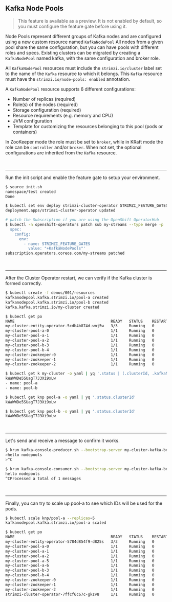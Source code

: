 ## Kafka Node Pools

> This feature is available as a preview.
> It is not enabled by default, so you must configure the feature gate before using it.

Node Pools represent different groups of Kafka nodes and are configured using a new custom resource named `KafkaNodePool`
All nodes from a given pool share the same configuration, but you can have pools with different roles and specs.
Existing clusters can be migrated by creating a `KafkaNodePool` named kafka, with the same configuration and broker role.

All `KafkaNodePool` resources must include the `strimzi.io/cluster` label set to the name of the `Kafka` resource to which it belongs.
This `Kafka` resource must have the `strimzi.io/node-pools: enabled` annotation.

A `KafkaNodePool` resource supports 6 different configurations:

- Number of replicas (required)
- Role(s) of the nodes (required)
- Storage configuration (required)
- Resource requirements (e.g. memory and CPU)
- JVM configuration
- Template for customizing the resources belonging to this pool (pods or containers)

In ZooKeeper mode the role must be set to `broker`, while in KRaft mode the role can be `controller` and/or `broker`.
When not set, the optional configurations are inherited from the `Kafka` resource.

<br>

---
Run the init script and enable the feature gate to setup your environment.

```sh
$ source init.sh
namespace/test created
Done

$ kubectl set env deploy strimzi-cluster-operator STRIMZI_FEATURE_GATES="+KafkaNodePools"
deployment.apps/strimzi-cluster-operator updated

# patch the Subscription if you are using the OpenShift OperatorHub
$ kubectl -n openshift-operators patch sub my-streams --type merge -p '
  spec:
    config:
      env:
        - name: STRIMZI_FEATURE_GATES
          value: "+KafkaNodePools"'
subscription.operators.coreos.com/my-streams patched
```

<br>

---
After the Cluster Operator restart, we can verify if the Kafka cluster is formed correctly.

```sh
$ kubectl create -f demos/001/resources
kafkanodepool.kafka.strimzi.io/pool-a created
kafkanodepool.kafka.strimzi.io/pool-b created
kafka.kafka.strimzi.io/my-cluster created

$ kubectl get po
NAME                                          READY   STATUS    RESTARTS   AGE
my-cluster-entity-operator-5cdb4b874d-wnj5w   3/3     Running   0          115s
my-cluster-pool-a-0                           1/1     Running   0          2m31s
my-cluster-pool-a-1                           1/1     Running   0          2m31s
my-cluster-pool-a-2                           1/1     Running   0          2m31s
my-cluster-pool-b-3                           1/1     Running   0          2m31s
my-cluster-pool-b-4                           1/1     Running   0          2m31s
my-cluster-zookeeper-0                        1/1     Running   0          3m9s
my-cluster-zookeeper-1                        1/1     Running   0          3m9s
my-cluster-zookeeper-2                        1/1     Running   0          3m9s

$ kubectl get k my-cluster -o yaml | yq '.status | (.clusterId, .kafkaNodePools)'
kWaWWDe5SUagT7J3Xi9xLw
- name: pool-a
- name: pool-b

$ kubectl get knp pool-a -o yaml | yq '.status.clusterId'
kWaWWDe5SUagT7J3Xi9xLw

$ kubectl get knp pool-b -o yaml | yq '.status.clusterId'
kWaWWDe5SUagT7J3Xi9xLw
```

<br>

---
Let's send and receive a message to confirm it works.

```sh
$ krun kafka-console-producer.sh --bootstrap-server my-cluster-kafka-bootstrap:9092 --topic my-topic
>hello nodepools
>^C

$ krun kafka-console-consumer.sh --bootstrap-server my-cluster-kafka-bootstrap:9092 --topic my-topic --from-beginning
hello nodepools
^CProcessed a total of 1 messages
```

<br>

---
Finally, you can try to scale up pool-a to see which IDs will be used for the pods.

```sh
$ kubectl scale knp/pool-a --replicas=5
kafkanodepool.kafka.strimzi.io/pool-a scaled

$ kubectl get po
NAME                                          READY   STATUS    RESTARTS   AGE
my-cluster-entity-operator-5784d854f9-d825s   3/3     Running   0          7m26s
my-cluster-pool-a-0                           1/1     Running   0          8m
my-cluster-pool-a-1                           1/1     Running   0          8m
my-cluster-pool-a-2                           1/1     Running   0          8m
my-cluster-pool-a-5                           1/1     Running   0          35s
my-cluster-pool-a-6                           1/1     Running   0          27s
my-cluster-pool-b-3                           1/1     Running   0          8m
my-cluster-pool-b-4                           1/1     Running   0          8m
my-cluster-zookeeper-0                        1/1     Running   0          8m57s
my-cluster-zookeeper-1                        1/1     Running   0          8m57s
my-cluster-zookeeper-2                        1/1     Running   0          8m57s
strimzi-cluster-operator-7ffcf6c67c-gkzv8     1/1     Running   0          16m
```
